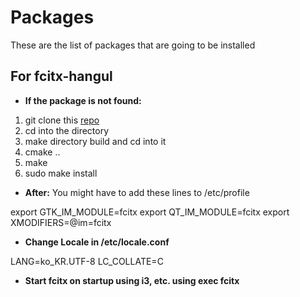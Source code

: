 # Packages
These are the list of packages that are going to be installed

## For fcitx-hangul

* **If the package is not found:**
1. git clone this [repo](https://github.com/fcitx/fcitx-hangul.git)
2. cd into the directory
3. make directory build and cd into it
4. cmake ..
5. make
6. sudo make install

* **After:**
You might have to add these lines to /etc/profile

export GTK_IM_MODULE=fcitx
export QT_IM_MODULE=fcitx
export XMODIFIERS=@im=fcitx

* **Change Locale in /etc/locale.conf**

LANG=ko_KR.UTF-8
LC_COLLATE=C

* **Start fcitx on startup using i3, etc. using exec fcitx**
